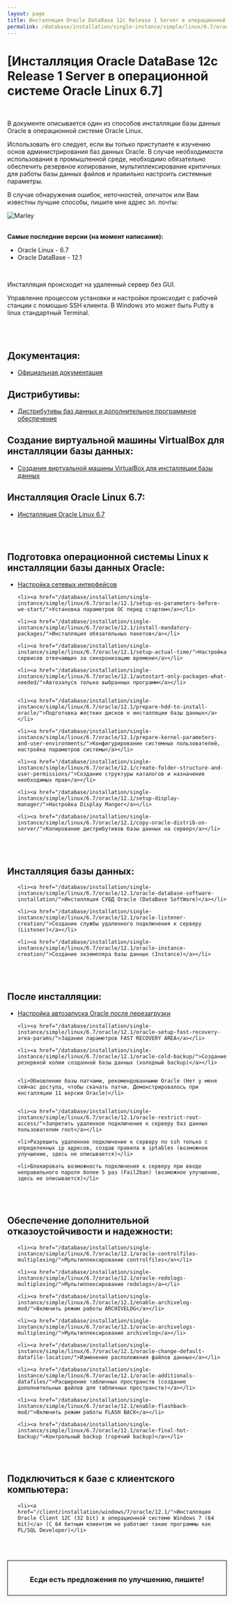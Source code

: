 ```yaml
---
layout: page
title: Инсталляция Oracle DataBase 12c Release 1 Server в операционной системе Oracle Linux 6.7
permalink: /database/installation/single-instance/simple/linux/6.7/oracle/12.1/
---
```



# [Инсталляция Oracle DataBase 12c Release 1 Server в операционной системе Oracle Linux 6.7]


<br/>

В документе описывается один из способов инсталляции базы данных Oracle в операционной системе Oracle Linux.


Использовать его следует, если вы только приступаете к изучению основ администрирования баз данных Oracle. В случае необходимости использования в промышленной среде, необходимо обязательно обеспечить резервное копирование, мультиплексирование критичных для работы базы данных файлов и правильно настроить системные параметры.


В случае обнаружения ошибок, неточностей, опечаток или Вам известны лучшие способы, пишите мне адрес эл. почты:


<div>
	<img src="http:///img/a3333333mail.gif" alt="Marley" border="0">
</div>

<br/>

<strong>Самые последние версии (на момент написания):</strong>

<ul>
	<li>Oracle Linux - 6.7</li>
	<li>Oracle DataBase - 12.1</li>
</ul>


<br/>

Инсталляция происходит на удаленный сервер без GUI.

Управление процессом установки и настройки происходит с рабочей станции с помощью SSH клиента. В Windows это может быть Putty в linux стандартный Terminal.

<br/><br/>

## Документация:

<ul>
	<li><a href="/database/installation/single-instance/simple/linux/6.7/oracle/12.1/docs/">Официальная документация</a><br/></li>
</ul>



## Дистрибутивы:


<ul>
	<li><a href="/database/installation/single-instance/simple/linux/6.7/oracle/12.1/distrib/">Дистрибутивы баз данных и дополнительное программное обеспечение</a><br/></li>
</ul>


## Создание виртуальной машины VirtualBox для инсталляции базы данных:


<ul>
	<li><a href="/database/installation/single-instance/simple/linux/6.7/oracle/12.1/virtual-machine/">Создание виртуальной машины VirtualBox для инсталляции базы данных</a><br/></li>
</ul>


## Инсталляция Oracle Linux 6.7:


<ul>
	<li><a href="/database/installation/single-instance/simple/linux/6.7/oracle/12.1/oel67-installation/">Инсталляция Oracle Linux 6.7</a><br/></li>
</ul>


<br/><br/>


## Подготовка операционной системы Linux к инсталляции базы данных Oracle:


<ul>
	<li><a href="/database/installation/single-instance/simple/linux/6.7/oracle/12.1/network-interfaces/">Настройка сетевых интерфейсов</a></li>

	<li><a href="/database/installation/single-instance/simple/linux/6.7/oracle/12.1/setup-os-parameters-before-we-start/">Установка параметров ОС перед стартом</a></li>

	<li><a href="/database/installation/single-instance/simple/linux/6.7/oracle/12.1/install-mandatory-packages/">Инсталляция обязательных пакетов</a></li>

	<li><a href="/database/installation/single-instance/simple/linux/6.7/oracle/12.1/setup-actual-time/">Настройка сервисов отвечающих за синхронизацию времени</a></li>

	<li><a href="/database/installation/single-instance/simple/linux/6.7/oracle/12.1/autostart-only-packages-what-needed/">Автозапуск только выбранных программ</a></li>


	<li><a href="/database/installation/single-instance/simple/linux/6.7/oracle/12.1/prepare-hdd-to-install-oracle/">Подготовка жестких дисков к инсталляции базы данных</a></li>

	<li><a href="/database/installation/single-instance/simple/linux/6.7/oracle/12.1/prepare-kernel-parameters-and-user-environments/">Конфигурирование системных пользователей, настройка параметров системы</a></li>

	<li><a href="/database/installation/single-instance/simple/linux/6.7/oracle/12.1/create-folder-structure-and-user-permissions/">Создание структуры каталогов и назначение необходимых прав</a></li>

	<li><a href="/database/installation/single-instance/simple/linux/6.7/oracle/12.1/setup-display-manager/">Настройка Display Manger</a></li>

    <li><a href="/database/installation/single-instance/simple/linux/6.7/oracle/12.1/copy-oracle-distrib-on-server/">Копирование дистрибутивов базы данных на сервер</a></li>

</ul>


<br/><br/>

## Инсталляция базы данных:

<ul>

	<li><a href="/database/installation/single-instance/simple/linux/6.7/oracle/12.1/oracle-database-software-installation/">Инсталляция СУБД Oracle (DataBase SoftWare)</a></li>

	<li><a href="/database/installation/single-instance/simple/linux/6.7/oracle/12.1/oracle-listener-creation/">Создание службы удаленного подключения к серверу (Listener)</a></li>

	<li><a href="/database/installation/single-instance/simple/linux/6.7/oracle/12.1/oracle-instance-creation/">Создание экземпляра базы данных (Instance)</a></li>
</ul>



<br/><br/>

## После инсталляции:

<ul>
	<li><a href="/database/installation/single-instance/simple/linux/6.7/oracle/12.1/autorstart-oracle-after-restart/">Настройка автозапуска Oracle после перезагрузки</a></li>

	<li><a href="/database/installation/single-instance/simple/linux/6.7/oracle/12.1/oracle-setup-fast-recovery-area-params/">Задание параметров FAST RECOVERY AREA</a></li>

	<li><a href="/database/installation/single-instance/simple/linux/6.7/oracle/12.1/oracle-cold-backup/">Создание резервной копии созданной базы данных (холодный backup)</a></li>


	<li>Обновление базы патчами, рекомендованными Oracle (Нет у меня сейчас доступа, чтобы скачать патчи. Демонстрировалось при инсталляции 11 версии Oracle)</li>


	<li><a href="/database/installation/single-instance/simple/linux/6.7/oracle/12.1/oracle-restrict-root-access/">Запретить удаленное подключение к серверу баз данных пользователем root</a></li>

	<li>Разрешить удаленное подключение к серверу по ssh только с определенных ip адресов, создав правила в iptables (возможное улучшение, здесь не описывается)</li>

	<li>Блокировать возможность подключения к серверу при вводе неправильного пароля более 5 раз (Fail2ban) (возможное улучшение, здесь не описывается)</li>
</ul>


<br/><br/>

## Обеспечение дополнительной отказоустойчивости и надежности:

<ul>

	<li><a href="/database/installation/single-instance/simple/linux/6.7/oracle/12.1/oracle-controlfiles-multiplexing/">Мультиплексирование controlfiles</a></li>

	<li><a href="/database/installation/single-instance/simple/linux/6.7/oracle/12.1/oracle-redologs-multiplexing/">Мультиплексирование redologs</a></li>

	<li><a href="/database/installation/single-instance/simple/linux/6.7/oracle/12.1/enable-archivelog-mod/">Включить режим работы ARCHIVELOG</a></li>

	<li><a href="/database/installation/single-instance/simple/linux/6.7/oracle/12.1/oracle-archivelogs-multiplexing/">Мультиплексирование archivelog</a></li>

	<li><a href="/database/installation/single-instance/simple/linux/6.7/oracle/12.1/oracle-change-default-datafile-location/">Изменение расположения файлов данных</a></li>

	<li><a href="/database/installation/single-instance/simple/linux/6.7/oracle/12.1/oracle-additionals-datafiles/">Расширение табличных пространств (создание дополнительных файлов для табличных пространств)</a></li>

	<li><a href="/database/installation/single-instance/simple/linux/6.7/oracle/12.1/enable-flashback-mod/">Включить режим работы FLASH BACK</a></li>

	<li><a href="/database/installation/single-instance/simple/linux/6.7/oracle/12.1/oracle-final-hot-backup/">Контрольный backup (горячий backup)</a></li>
</ul>



<br/><br/>

## Подключиться к базе с клиентского компьютера:

<ul>

	<li><a href="/client/installation/windows/7/oracle/12.1/">Инсталляция Oracle Client 12C (32 bit) в операционной системе Windows 7 (64 bit)</a> (C 64 битным клиентом не работают такие программы как PL/SQL Developer)</li>

</ul>


<br/><br/>

<div style="padding:10px; border:thin solid black;" align="center">

  <h3>Есди есть предложения по улучшению, пишите!</h3>

</div>
